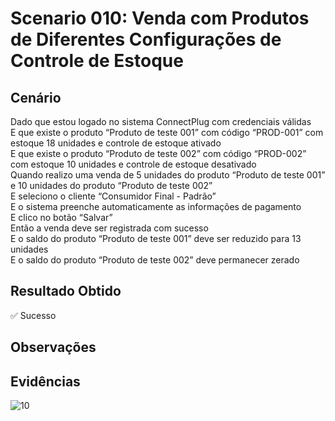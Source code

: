 # Scenario 010: Venda com Produtos de Diferentes Configurações de Controle de Estoque

## Cenário
Dado que estou logado no sistema ConnectPlug com credenciais válidas  
E que existe o produto “Produto de teste 001” com código “PROD-001” com estoque 18 unidades e controle de estoque ativado  
E que existe o produto “Produto de teste 002” com código “PROD-002” com estoque 10 unidades e controle de estoque desativado  
Quando realizo uma venda de 5 unidades do produto “Produto de teste 001” e 10 unidades do produto “Produto de teste 002”  
E seleciono o cliente “Consumidor Final - Padrão”  
E o sistema preenche automaticamente as informações de pagamento  
E clico no botão “Salvar”  
Então a venda deve ser registrada com sucesso  
E o saldo do produto “Produto de teste 001” deve ser reduzido para 13 unidades  
E o saldo do produto “Produto de teste 002” deve permanecer zerado

## Resultado Obtido
✅ Sucesso

## Observações

## Evidências
![10](https://github.com/user-attachments/assets/aa5261a5-4827-444d-942e-1facacdce811)
